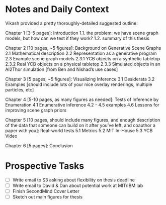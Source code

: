 # Notes and Daily Context

Vikash provided a pretty thoroughly-detailed suggested outline:

Chapter 1 [3-5 pages]: Introduction
1.1. the problem: we have scene graph models, but how can we test if they work?
1.2. summary of this thesis

Chapter 2 [10 pages, ~5 figures]: Background on Generative Scene Graphs
2.1 Mathematical description
2.2 Representation as a generative program
2.3 Example scene graph models
2.3.1 YCB objects on a synthetic tabletop
2.3.2 Real YCB objects on a physical tabletop
2.3.3 Simulated objects in an AI2Thor simulation [from Ben and
      Nishad’s use cases]

Chapter 3 [5 pages, ~5 figures]: Visualizing Inference
3.1 Desiderata
3.2 Examples [should include lots of your nice overlay renderings, multiple
              particles, etc]

Chapter 4 [5-10 pages, as many figures as needed]: Tests of Inference by Enumeration
4.1 Enumerative inference
4.2 - 4.5 examples
4.6 Lessons for improving scene graph priors

Chapter 5 [10 pages, should include many figures, and enough description of the
           data that someone can build on it after you’ve left, and coauthor a paper with
           you]: Real-world tests
5.1 Metrics
5.2 MIT In-House
5.3 YCB Video

Chapter 6 [5 pages]: Conclusion

# Prospective Tasks

* [ ] Write email to S3 asking about flexibility on thesis deadline
* [ ] Write email to David & Dan about potential work at MIT/IBM lab
* [ ] Finish SecondMind Cover Letter
* [ ] Sketch out main figures for thesis

